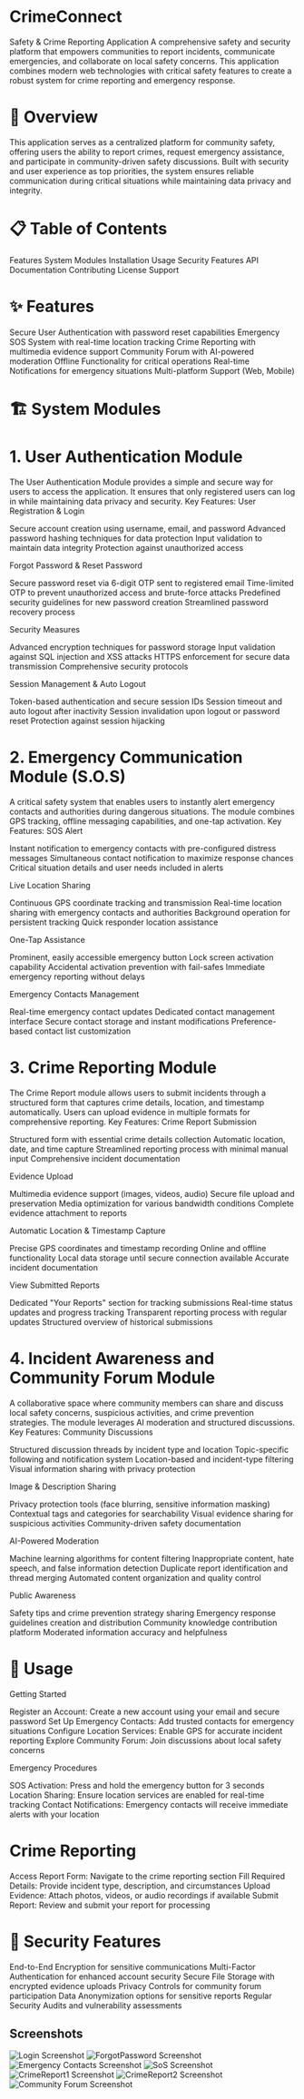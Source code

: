 
# CrimeConnect

Safety & Crime Reporting Application
A comprehensive safety and security platform that empowers communities to report incidents, communicate emergencies, and collaborate on local safety concerns. This application combines modern web technologies with critical safety features to create a robust system for crime reporting and emergency response.

# 🚀 Overview
This application serves as a centralized platform for community safety, offering users the ability to report crimes, request emergency assistance, and participate in community-driven safety discussions. Built with security and user experience as top priorities, the system ensures reliable communication during critical situations while maintaining data privacy and integrity.

# 📋 Table of Contents

Features
System Modules
Installation
Usage
Security Features
API Documentation
Contributing
License
Support

# ✨ Features

Secure User Authentication with password reset capabilities
Emergency SOS System with real-time location tracking
Crime Reporting with multimedia evidence support
Community Forum with AI-powered moderation
Offline Functionality for critical operations
Real-time Notifications for emergency situations
Multi-platform Support (Web, Mobile)

# 🏗️ System Modules
# 1. User Authentication Module
The User Authentication Module provides a simple and secure way for users to access the application. It ensures that only registered users can log in while maintaining data privacy and security.
Key Features:
User Registration & Login

Secure account creation using username, email, and password
Advanced password hashing techniques for data protection
Input validation to maintain data integrity
Protection against unauthorized access

Forgot Password & Reset Password

Secure password reset via 6-digit OTP sent to registered email
Time-limited OTP to prevent unauthorized access and brute-force attacks
Predefined security guidelines for new password creation
Streamlined password recovery process

Security Measures

Advanced encryption techniques for password storage
Input validation against SQL injection and XSS attacks
HTTPS enforcement for secure data transmission
Comprehensive security protocols

Session Management & Auto Logout

Token-based authentication and secure session IDs
Session timeout and auto logout after inactivity
Session invalidation upon logout or password reset
Protection against session hijacking

# 2. Emergency Communication Module (S.O.S)
A critical safety system that enables users to instantly alert emergency contacts and authorities during dangerous situations. The module combines GPS tracking, offline messaging capabilities, and one-tap activation.
Key Features:
SOS Alert

Instant notification to emergency contacts with pre-configured distress messages
Simultaneous contact notification to maximize response chances
Critical situation details and user needs included in alerts

Live Location Sharing

Continuous GPS coordinate tracking and transmission
Real-time location sharing with emergency contacts and authorities
Background operation for persistent tracking
Quick responder location assistance

One-Tap Assistance

Prominent, easily accessible emergency button
Lock screen activation capability
Accidental activation prevention with fail-safes
Immediate emergency reporting without delays

Emergency Contacts Management

Real-time emergency contact updates
Dedicated contact management interface
Secure contact storage and instant modifications
Preference-based contact list customization

# 3. Crime Reporting Module
The Crime Report module allows users to submit incidents through a structured form that captures crime details, location, and timestamp automatically. Users can upload evidence in multiple formats for comprehensive reporting.
Key Features:
Crime Report Submission

Structured form with essential crime details collection
Automatic location, date, and time capture
Streamlined reporting process with minimal manual input
Comprehensive incident documentation

Evidence Upload

Multimedia evidence support (images, videos, audio)
Secure file upload and preservation
Media optimization for various bandwidth conditions
Complete evidence attachment to reports

Automatic Location & Timestamp Capture

Precise GPS coordinates and timestamp recording
Online and offline functionality
Local data storage until secure connection available
Accurate incident documentation

View Submitted Reports

Dedicated "Your Reports" section for tracking submissions
Real-time status updates and progress tracking
Transparent reporting process with regular updates
Structured overview of historical submissions

# 4. Incident Awareness and Community Forum Module
A collaborative space where community members can share and discuss local safety concerns, suspicious activities, and crime prevention strategies. The module leverages AI moderation and structured discussions.
Key Features:
Community Discussions

Structured discussion threads by incident type and location
Topic-specific following and notification system
Location-based and incident-type filtering
Visual information sharing with privacy protection

Image & Description Sharing

Privacy protection tools (face blurring, sensitive information masking)
Contextual tags and categories for searchability
Visual evidence sharing for suspicious activities
Community-driven safety documentation

AI-Powered Moderation

Machine learning algorithms for content filtering
Inappropriate content, hate speech, and false information detection
Duplicate report identification and thread merging
Automated content organization and quality control

Public Awareness

Safety tips and crime prevention strategy sharing
Emergency response guidelines creation and distribution
Community knowledge contribution platform
Moderated information accuracy and helpfulness

# 🔧 Usage
Getting Started

Register an Account: Create a new account using your email and secure password
Set Up Emergency Contacts: Add trusted contacts for emergency situations
Configure Location Services: Enable GPS for accurate incident reporting
Explore Community Forum: Join discussions about local safety concerns

Emergency Procedures

SOS Activation: Press and hold the emergency button for 3 seconds
Location Sharing: Ensure location services are enabled for real-time tracking
Contact Notifications: Emergency contacts will receive immediate alerts with your location

# Crime Reporting

Access Report Form: Navigate to the crime reporting section
Fill Required Details: Provide incident type, description, and circumstances
Upload Evidence: Attach photos, videos, or audio recordings if available
Submit Report: Review and submit your report for processing

# 🔐 Security Features

End-to-End Encryption for sensitive communications
Multi-Factor Authentication for enhanced account security
Secure File Storage with encrypted evidence uploads
Privacy Controls for community forum participation
Data Anonymization options for sensitive reports
Regular Security Audits and vulnerability assessments


## Screenshots
![Login Screenshot](CrimeReportApp/screenshots/loginpage.png)
![ForgotPassword Screenshot](CrimeReportApp/screenshots/forgotpassword.png)
![Emergency Contacts Screenshot](CrimeReportApp/screenshots/emergencyContacts.png)
![SoS Screenshot](CrimeReportApp/screenshots/sos.png)
![CrimeReport1 Screenshot](CrimeReportApp/screenshots/crimereport1.png)
![CrimeReport2 Screenshot](CrimeReportApp/screenshots/crimreport2.png)
![Community Forum Screenshot](CrimeReportApp/screenshots/communityForum.png)


